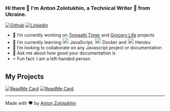 ### Hi there 👋 I'm Anton Zolotukhin, a Technical Writer 🚀 from Ukraine.

[![Github](https://img.shields.io/badge/-Github-000?style=flat&logo=Github&logoColor=white)](https://github.com/bandantonio)
[![Linkedin](https://img.shields.io/badge/-LinkedIn-blue?style=flat&logo=Linkedin&logoColor=white)](https://www.linkedin.com/in/bandantonio/)

- 🔭 I’m currently working on [Tomaatti Timer](https://github.com/bandantonio/tomaatti-timer) and [Grocery Life](https://github.com/bandantonio/grocery-life) projects
- 🌱 I’m currently learning <img width="20" src="https://unpkg.com/simple-icons@v3/icons/javascript.svg" /> JavaScript, <img width="20" src="https://unpkg.com/simple-icons@v3/icons/docker.svg" /> Docker and <img width="20" src="https://unpkg.com/simple-icons@v3/icons/heroku.svg" /> Heroku
- 👯 I’m looking to collaborate on any Javascript project or documentation
- 💬 Ask me about how good your documentation is
- ⚡ Fun fact: I am a left-handed person

## My Projects

[![ReadMe Card](https://github-readme-stats.vercel.app/api/pin/?username=bandantonio&repo=tomaatti-timer)](https://github.com/bandantonio/tomaatti-timer)
[![ReadMe Card](https://github-readme-stats.vercel.app/api/pin/?username=bandantonio&repo=grocery-life)](https://github.com/bandantonio/grocery-life)

----
Made with :heart: by [Anton Zolotukhin](https://github.com/bandantonio)
